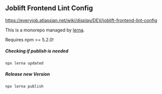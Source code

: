 ## Joblift Frontend Lint Config
https://everyjob.atlassian.net/wiki/display/DEV/joblift-frontend-lint-config

This is a monorepo managed by [lerna](https://lernajs.io/).

Requires npm >= 5.2.0!


##### Checking if publish is needed
```
npx lerna updated
```

##### Release new Version
```
npx lerna publish
```
